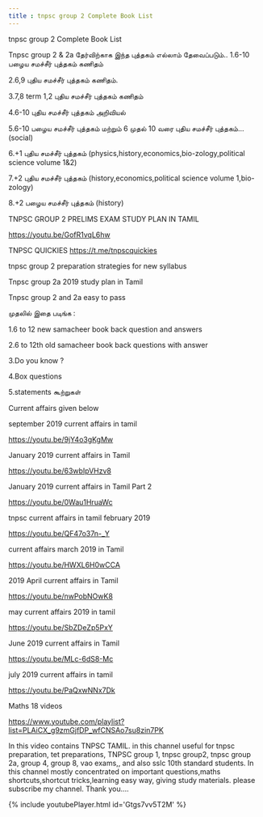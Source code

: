 ```yaml
---
title : tnpsc group 2 Complete Book List
---
```


tnpsc group 2 Complete Book List

Tnpsc group 2 & 2a தேர்விற்காக இந்த புத்தகம் எல்லாம் தேவைப்படும்..
1.6-10 பழைய சமச்சீர் புத்தகம் கணிதம்

2.6,9 புதிய சமச்சீர் புத்தகம் கணிதம்.

3.7,8 term 1,2 புதிய சமச்சீர் புத்தகம் கணிதம்

4.6-10 புதிய சமச்சீர் புத்தகம் அறிவியல்

5.6-10 பழைய சமச்சீர் புத்தகம் மற்றும் 6 முதல் 10 வரை புதிய சமச்சீர் புத்தகம்...(social)

6.+1 புதிய சமச்சீர் புத்தகம் (physics,history,economics,bio-zology,political science volume 1&2)

7.+2 புதிய சமச்சீர் புத்தகம்
(history,economics,political science volume 1,bio-zology)

8.+2 பழைய சமச்சீர் புத்தகம் (history)

 TNPSC GROUP 2 PRELIMS EXAM STUDY PLAN IN TAMIL

https://youtu.be/GofR1vqL6hw

TNPSC QUICKIES
https://t.me/tnpscquickies

tnpsc group 2 preparation strategies for new syllabus

Tnpsc group 2a 2019 study plan in Tamil

Tnpsc group 2 and 2a easy to pass

முதலில் இதை படிங்க :

1.6 to 12 new samacheer book back question and answers

2.6 to 12th old samacheer book back questions with answer

3.Do you know ?

4.Box questions

5.statements கூற்றுகள்

Current affairs given below 

september 2019 current affairs in tamil

https://youtu.be/9jY4o3gKgMw

January 2019 current affairs in Tamil

https://youtu.be/63wbIpVHzv8

January 2019 current affairs in Tamil Part 2

https://youtu.be/0Wau1HruaWc

tnpsc current affairs in tamil february 2019

https://youtu.be/QF47o37n-_Y

current affairs march 2019 in Tamil

https://youtu.be/HWXL6H0wCCA

2019 April current affairs in Tamil

https://youtu.be/nwPobNOwK8

may current affairs 2019 in tamil

https://youtu.be/SbZDeZp5PxY

June 2019 current affairs in Tamil

https://youtu.be/MLc-6dS8-Mc

july 2019 current affairs in tamil

https://youtu.be/PaQxwNNx7Dk

Maths 18 videos

https://www.youtube.com/playlist?list=PLAiCX_g9zmGjfDP_wfCNSAo7su8zin7PK

In this video contains TNPSC TAMIL. in this channel useful for tnpsc preparation, tet preparations, TNPSC group 1, tnpsc group2, tnpsc group 2a, group 4, group 8, vao exams,, and also sslc 10th standard students. In this channel mostly concentrated on important questions,maths shortcuts,shortcut tricks,learning easy way, giving study materials. please subscribe my channel. Thank you....



{% include youtubePlayer.html id='Gtgs7vv5T2M' %}
